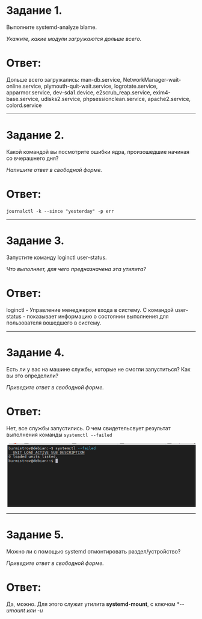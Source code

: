 # Задание 1.

Выполните systemd-analyze blame.

*Укажите, какие модули загружаются дольше всего.*

# Ответ:  

Дольше всего загружались: man-db.service, NetworkManager-wait-online.service, plymouth-quit-wait.service, 
logrotate.service, apparmor.service, dev-sda1.device, e2scrub_reap.service, exim4-base.service, udisks2.service, 
phpsessionclean.service, apache2.service, colord.service  

---

# Задание 2.

Какой командой вы посмотрите ошибки ядра, произошедшие начиная со вчерашнего дня?

*Напишите ответ в свободной форме.*  

# Ответ:  

`journalctl -k --since "yesterday" -p err`  

---

# Задание 3.

Запустите команду loginctl user-status.

*Что выполняет, для чего предназначена эта утилита?*  

# Ответ: 

loginctl - Управление менеджером входа в систему. С командой user-status - показывает информацию о состоянии выполнения
для пользователя вошедшего в систему.

---

# Задание 4.

Есть ли у вас на машине службы, которые не смогли запуститься? Как вы это определили?

*Приведите ответ в свободной форме.*  

# Ответ:  

Нет, все службы запустились. О чем свидетельсвует результат выполнения команды `systemctl --failed`

![Screenshot](1.PNG)

---

# Задание 5.

Можно ли с помощью systemd отмонтировать раздел/устройство?

*Приведите ответ в свободной форме.*

# Ответ:  
Да, можно. Для этого служит утилита **systemd-mount**, с ключом **--umount или -u*  



